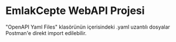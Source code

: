 # EmlakCepte WebAPI Projesi

"OpenAPI Yaml Files" klasörünün içerisindeki .yaml uzantılı dosyalar Postman'e direkt import edilebilir.